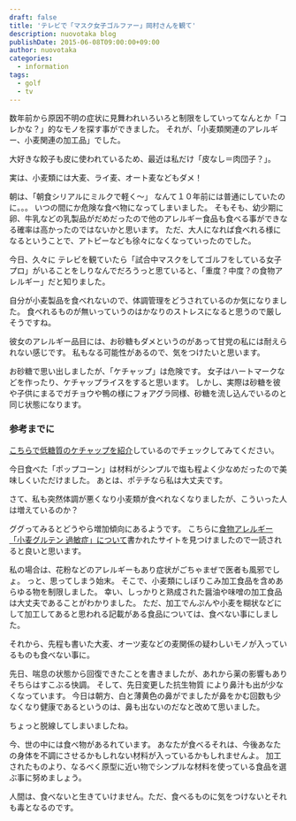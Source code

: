 ```yaml
---
draft: false
title: 'テレビで「マスク女子ゴルファー」岡村さんを観て'
description: nuovotaka blog
publishDate: 2015-06-08T09:00:00+09:00
author: nuovotaka
categories:
  - information
tags:
  - golf
  - tv
---
```


数年前から原因不明の症状に見舞われいろいろと制限をしていってなんとか「コレかな？」的なモノを探す事ができました。
それが、「小麦類関連のアレルギー、小麦関連の加工品」でした。

大好きな餃子も皮に使われているため、最近は私だけ「皮なし＝肉団子？」。

実は、小麦類には大麦、ライ麦、オート麦などもダメ！

朝は、「朝食シリアルにミルクで軽く〜」 なんて１０年前には普通にしていたのに。。。
いつの間にか危険な食べ物になってしまいました。
そもそも、幼少期に卵、牛乳などの乳製品がだめだったので他のアレルギー食品も食べる事ができなる確率は高かったのではないかと思います。
ただ、大人になれば食べれる様になるということで、アトピーなども徐々になくなっていったのでした。

今日、久々に テレビを観ていたら「試合中マスクをしてゴルフをしている女子プロ」がいることをしりなんでだろうっと思ていると、「重度？中度？の食物アレルギー」だと知りました。

自分が小麦製品を食べれないので、体調管理をどうされているのか気になりました。
食べれるものが無いっていうのはかなりのストレスになると思うので厳しそうですね。

彼女のアレルギー品目には、お砂糖もダメというのがあって甘党の私には耐えられない感じです。
私もなる可能性があるので、気をつけたいと思います。

お砂糖で思い出しましたが、「ケチャップ」は危険です。
女子はハートマークなどを作ったり、ケチャップライスをすると思います。
しかし、実際は砂糖を彼や子供にまるでガチョウや鴨の様にフォアグラ同様、砂糖を流し込んでいるのと同じ状態になります。

### 参考までに

[こちらで低糖質のケチャップを紹介](http://tst.japan-topics.com/archives/1433)しているのでチェックしてみてください。

今日食べた「ポップコーン」は材料がシンプルで塩も程よく少なめだったので美味しくいただけました。
あとは、ポテチなら私は大丈夫です。

さて、私も突然体調が悪くなり小麦類が食べれなくなりましたが、こういった人は増えているのか？

ググってみるとどうやら増加傾向にあるようです。
こちらに[食物アレルギー「小麦グルテン 過敏症」について](http://chirotic.exblog.jp/18056676)書かれたサイトを見つけましたので一読されると良いと思います。

私の場合は、花粉などのアレルギーもあり症状がごちゃまぜで医者も風邪でしょ。
っと、思ってしまう始末。
そこで、小麦類にしぼりこみ加工食品を含めあらゆる物を制限しました。
幸い、しっかりと熟成された醤油や味噌の加工食品は大丈夫であることがわかりました。
ただ、加工でんぷんや小麦を糊状などにして加工してあると思われる記載がある食品については、食べない事にしました。

それから、先程も書いた大麦、オーツ麦などの麦関係の疑わしいモノが入っているものも食べない事に。

先日、喘息の状態から回復できたことを書きましたが、あれから薬の影響もありそちらはすこぶる快調。
そして、先日変更した抗生物質 により鼻汁も出が少なくなっています。
今日は朝方、白と薄黄色の鼻がでましたが鼻をかむ回数も少なくなり健康であるというのは、鼻も出ないのだなと改めて思いました。

ちょっと脱線してしまいましたね。

今、世の中には食べ物があるれています。
あなたが食べるそれは、今後あなたの身体を不調にさせるかもしれない材料が入っているかもしれませんよ。
加工されたものより、なるべく原型に近い物でシンプルな材料を使っている食品を選ぶ事に努めましょう。

人間は、食べないと生きていけません。ただ、食べるものに気をつけないとそれも毒となるのです。
